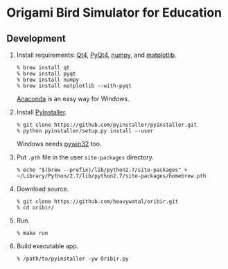 Origami Bird Simulator for Education
====================================

Development
-----------

1. Install requirements:
   [Qt4](http://qt-project.org/),
   [PyQt4](http://www.riverbankcomputing.com/software/pyqt/intro),
   [numpy](http://www.numpy.org/), and [matplotlib](http://matplotlib.org/).

   ```
   % brew install qt
   % brew install pyqt
   % brew install numpy
   % brew install matplotlib --with-pyqt
   ```

   [Anaconda](http://continuum.io/) is an easy way for Windows.

1. Install [PyInstaller](http://www.pyinstaller.org/).

   ```
   % git clone https://github.com/pyinstaller/pyinstaller.git
   % python pyinstaller/setup.py install --user
   ```

   Windows needs [pywin32](http://sourceforge.net/projects/pywin32/files/pywin32/) too.

1. Put `.pth` file in the user `site-packages` directory.

   ```
   % echo "$(brew --prefix)/lib/python2.7/site-packages" > ~/Library/Python/2.7/lib/python2.7/site-packages/homebrew.pth
   ```

1. Download source.

   ```
   % git clone https://github.com/heavywatal/oribir.git
   % cd oribir/
   ```

1. Run.

   ```
   % make run
   ```

1. Build executable app.

   ```
   % /path/to/pyinstaller -yw Oribir.py
   ```
